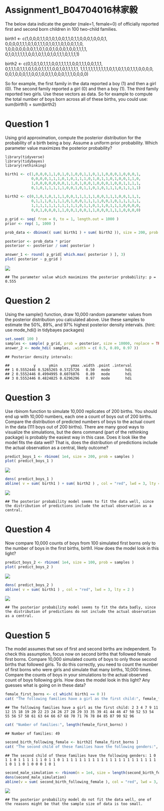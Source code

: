 Assignment1\_B04704016林家毅
================

The below data indicate the gender (male=1, female=0) of officially reported first and second born children in 100 two-child families. 

birth1 &lt;- c(1,0,0,0,1,1,0,1,0,1,0,0,1,1,0,1,1,0,0,0,1,0,0,0,1, 0,0,0,0,1,1,1,0,1,0,1,1,1,0,1,0,1,1,0,1,0,0,1,1,0, 1,0,0,0,0,0,0,0,1,1,0,1,0,0,1,0,0,0,1,0,0,1,1,1,1, 0,1,0,1,1,1,1,1,0,0,1,0,1,1,0,1,0,1,1,1,0,1,1,1,1) 

birth2 &lt;- c(0,1,0,1,0,1,1,1,0,0,1,1,1,1,1,0,0,1,1,1,0,0,1,1,1, 0,1,1,1,0,1,1,1,0,1,0,0,1,1,1,1,0,0,1,0,1,1,1,1,1, 1,1,1,1,1,1,1,1,1,1,1,0,1,1,0,1,1,0,1,1,1,0,0,0,0, 0,0,1,0,0,0,1,1,0,0,1,0,0,1,1,0,0,0,1,1,1,0,0,0,0) 

So for example, the first family in the data reported a boy (1) and then a girl (0). The second family reported a girl (0) and then a boy (1). The third family reported two girls. Use these vectors as data. So for example to compute the total number of boys born across all of these births, you could use: sum(birth1) + sum(birth2)

Question 1
==========

Using grid approximation, compute the posterior distribution for the probability of a birth being a boy. Assume a uniform prior probability. Which parameter value maximizes the posterior probability?

    library(tidyverse)
    library(tidybayes)
    library(rethinking)

``` r
birth1 <- c(1,0,0,0,1,1,0,1,0,1,0,0,1,1,0,1,1,0,0,0,1,0,0,0,1,
            0,0,0,0,1,1,1,0,1,0,1,1,1,0,1,0,1,1,0,1,0,0,1,1,0,
            1,0,0,0,0,0,0,0,1,1,0,1,0,0,1,0,0,0,1,0,0,1,1,1,1,
            0,1,0,1,1,1,1,1,0,0,1,0,1,1,0,1,0,1,1,1,0,1,1,1,1)

birth2 <- c(0,1,0,1,0,1,1,1,0,0,1,1,1,1,1,0,0,1,1,1,0,0,1,1,1,
            0,1,1,1,0,1,1,1,0,1,0,0,1,1,1,1,0,0,1,0,1,1,1,1,1,
            1,1,1,1,1,1,1,1,1,1,1,0,1,1,0,1,1,0,1,1,1,0,0,0,0,
            0,0,1,0,0,0,1,1,0,0,1,0,0,1,1,0,0,0,1,1,1,0,0,0,0)

p_grid <- seq( from = 0, to = 1, length.out = 1000 )
prior <- rep( 1, 1000 )

prob_data <- dbinom(( sum( birth1 ) + sum( birth2 )), size = 200, prob = p_grid )

posterior <- prob_data * prior
posterior <- posterior / sum( posterior )

answer_1 <- round( p_grid[ which.max( posterior ) ], 3)
plot( posterior ~ p_grid )
```

![](Assignment1_B04704016_files/figure-markdown_github/unnamed-chunk-2-1.png)

    ## The parameter value which maximizes the posterior probability: p = 0.555

Question 2
==========

Using the sample() function, draw 10,000 random parameter values from the posterior distribution you calculated above. Use these samples to estimate the 50%, 89%, and 97% highest posterior density intervals. (hint: use mode\_hdi() in tidybayes packages)

``` r
set.seed( 100 )
samples <- sample( p_grid, prob = posterior, size = 10000, replace = TRUE )
answer_2 <- mode_hdi( samples, .width = c( 0.5, 0.89, 0.97 ))
```

    ## Posterior density intervals:

    ##           y      ymin      ymax .width .point .interval
    ## 1 0.5552446 0.5265265 0.5725726   0.50   mode       hdi
    ## 2 0.5552446 0.4994995 0.6076076   0.89   mode       hdi
    ## 3 0.5552446 0.4824825 0.6296296   0.97   mode       hdi

Question 3
==========

Use rbinom function to simulate 10,000 replicates of 200 births. You should end up with 10,000 numbers, each one a count of boys out of 200 births. Compare the distribution of predicted numbers of boys to the actual count in the data (111 boys out of 200 births). There are many good ways to visualize the simulations, but the dens command (part of the rethinking package) is probably the easiest way in this case. Does it look like the model fits the data well? That is, does the distribution of predictions include the actual observation as a central, likely outcome?

``` r
predict_boys_1 <- rbinom( 1e4, size = 200, prob = samples )
plot( predict_boys_1 )
```

![](Assignment1_B04704016_files/figure-markdown_github/unnamed-chunk-6-1.png)

``` r
dens( predict_boys_1 )
abline( v = sum( birth1 ) + sum( birth2 ) , col = "red", lwd = 3, lty = 2 )
```

![](Assignment1_B04704016_files/figure-markdown_github/unnamed-chunk-6-2.png)

    ## The posterior probability model seems to fit the data well, since the distribution of predictions include the actual observation as a central.

Question 4
==========

Now compare 10,000 counts of boys from 100 simulated first borns only to the number of boys in the first births, birth1. How does the model look in this light?

``` r
predict_boys_2 <- rbinom( 1e4, size = 100, prob = samples )
plot( predict_boys_2 )
```

![](Assignment1_B04704016_files/figure-markdown_github/unnamed-chunk-8-1.png)

``` r
dens( predict_boys_2 )
abline( v = sum( birth1 ) , col = "red", lwd = 3, lty = 2 )
```

![](Assignment1_B04704016_files/figure-markdown_github/unnamed-chunk-8-2.png)

    ## The posterior probability model seems to fit the data badly, since the distribution of predictions do not include the actual observation as a central.

Question 5
==========

The model assumes that sex of first and second births are independent. To check this assumption, focus now on second births that followed female first borns. Compare 10,000 simulated counts of boys to only those second births that followed girls. To do this correctly, you need to count the number of first borns who were girls and simulate that many births, 10,000 times. Compare the counts of boys in your simulations to the actual observed count of boys following girls. How does the model look in this light? Any guesses what is going on in these data?

``` r
female_first_borns <- c( which( birth1 == 0 ))
cat( "The following families have a girl as the first child:", female_first_borns)
```

    ## The following families have a girl as the first child: 2 3 4 7 9 11 12 15 18 19 20 22 23 24 26 27 28 29 33 35 39 41 44 46 47 50 52 53 54 55 56 57 58 61 63 64 66 67 68 70 71 76 78 84 85 87 90 92 96

``` r
cat( "Number of families:", length(female_first_borns) )
```

    ## Number of families: 49

``` r
second_birth_following_female <- birth2[ female_first_borns ]
cat( "The second child of these families have the following genders:", second_birth_following_female)
```

    ## The second child of these families have the following genders: 1 0 1 1 0 1 1 1 1 1 1 0 1 1 0 1 1 1 1 1 1 1 1 1 1 1 1 1 1 1 1 1 1 1 1 1 1 1 0 1 1 0 1 0 0 0 1 0 1

``` r
second_male_simulation <- rbinom(n = 1e4, size = length(second_birth_following_female), prob = samples)
dens(second_male_simulation)
abline(v = sum( second_birth_following_female ), col = "red", lwd = 3, lty = 2 )
```

![](Assignment1_B04704016_files/figure-markdown_github/unnamed-chunk-10-1.png)

    ## The posterior probability model do not fit the data well, one of the reasons might be that the sample size of data is too small.
